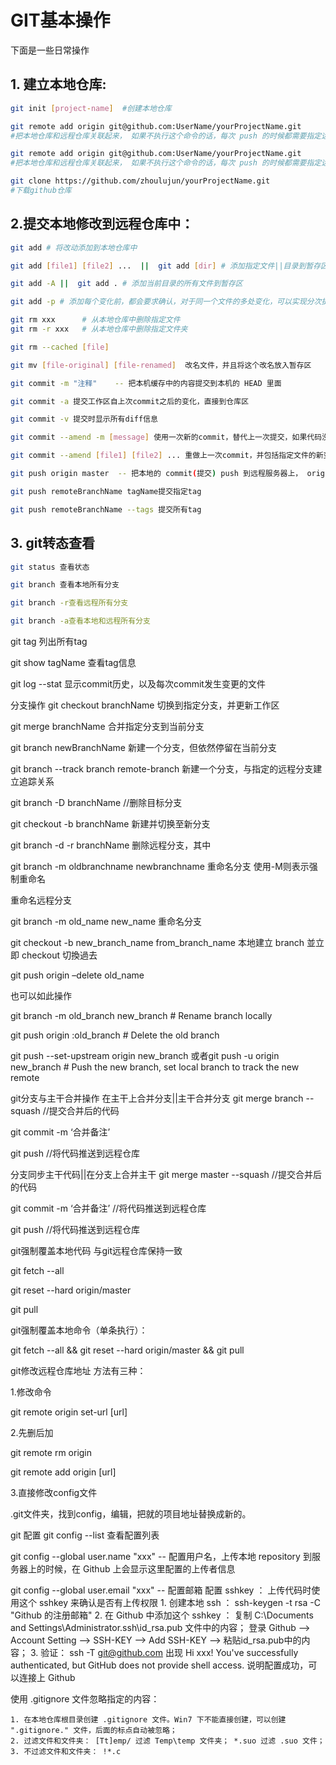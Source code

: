 # GIT基本操作
下面是一些日常操作

## 1. 建立本地仓库:

```bash
git init [project-name]  #创建本地仓库
```


```bash
git remote add origin git@github.com:UserName/yourProjectName.git   
#把本地仓库和远程仓库关联起来， 如果不执行这个命令的话，每次 push 的时候都需要指定远程服务器的地址

git remote add origin git@github.com:UserName/yourProjectName.git   
#把本地仓库和远程仓库关联起来， 如果不执行这个命令的话，每次 push 的时候都需要指定远程服务器的地址

git clone https://github.com/zhoulujun/yourProjectName.git
#下载github仓库
```

## 2.提交本地修改到远程仓库中：
``` bash
git add # 将改动添加到本地仓库中  

git add [file1] [file2] ...  ||  git add [dir] # 添加指定文件||目录到暂存区

git add -A ||  git add . # 添加当前目录的所有文件到暂存区

git add -p # 添加每个变化前，都会要求确认，对于同一个文件的多处变化，可以实现分次提交
```

``` bash
git rm xxx      # 从本地仓库中删除指定文件
git rm -r xxx   # 从本地仓库中删除指定文件夹

git rm --cached [file]
```
``` bash
git mv [file-original] [file-renamed]  改名文件，并且将这个改名放入暂存区
```
``` bash
git commit -m "注释"    -- 把本机缓存中的内容提交到本机的 HEAD 里面

git commit -a 提交工作区自上次commit之后的变化，直接到仓库区

git commit -v 提交时显示所有diff信息

git commit --amend -m [message] 使用一次新的commit，替代上一次提交，如果代码没有任何新变化，则用来改写上一次commit的提交信息

git commit --amend [file1] [file2] ... 重做上一次commit，并包括指定文件的新变化
```
``` bash
git push origin master  -- 把本地的 commit(提交) push 到远程服务器上， origin 也就是之前 git remote add origin 那个命令里面的 origin，origin 替代了服务器仓库地址：git@github.com:zhoulujun/yourProjectName.git 

git push remoteBranchName tagName提交指定tag

git push remoteBranchName --tags 提交所有tag
```

## 3. git转态查看
``` bash
git status 查看状态
```
``` bash
git branch 查看本地所有分支

git branch -r查看远程所有分支

git branch -a查看本地和远程所有分支
```
git tag  列出所有tag

git show tagName 查看tag信息

git log --stat 显示commit历史，以及每次commit发生变更的文件

分支操作
git checkout branchName 切换到指定分支，并更新工作区

git merge branchName 合并指定分支到当前分支

git branch newBranchName 新建一个分支，但依然停留在当前分支

git branch --track branch remote-branch 新建一个分支，与指定的远程分支建立追踪关系

git branch -D branchName //删除目标分支

git checkout -b branchName 新建并切换至新分支

git branch -d -r branchName 删除远程分支，其中

git branch -m oldbranchname newbranchname  重命名分支 使用-M则表示强制重命名

重命名远程分支

git branch -m old_name new_name 重命名分支

git checkout -b new_branch_name from_branch_name 本地建立 branch 並立即 checkout 切換過去

git push origin –delete old_name

也可以如此操作

git branch -m old_branch new_branch # Rename branch locally

git push origin :old_branch # Delete the old branch

git push --set-upstream origin new_branch 或者git push -u origin new_branch  # Push the new branch, set local branch to track the new remote

git分支与主干合并操作
在主干上合并分支||主干合并分支
git merge branch --squash //提交合并后的代码

git commit -m  ‘合并备注’

git push //将代码推送到远程仓库

分支同步主干代码||在分支上合并主干
git merge master --squash //提交合并后的代码

git commit -m  ‘合并备注’ //将代码推送到远程仓库

git push //将代码推送到远程仓库

git强制覆盖本地代码
与git远程仓库保持一致

git fetch --all

git reset --hard origin/master

git pull

git强制覆盖本地命令（单条执行）：

git fetch --all && git reset --hard origin/master && git pull

git修改远程仓库地址
方法有三种：

1.修改命令

git remote origin set-url [url]

2.先删后加

git remote rm origin

git remote add origin [url]

3.直接修改config文件

.git文件夹，找到config，编辑，把就的项目地址替换成新的。

git 配置
git config --list        查看配置列表

git config --global user.name "xxx"   -- 配置用户名，上传本地 repository 到服务器上的时候，在 Github 上会显示这里配置的上传者信息

git config --global user.email "xxx"    -- 配置邮箱
配置 sshkey ： 上传代码时使用这个 sshkey 来确认是否有上传权限
    1. 创建本地 ssh ： ssh-keygen -t rsa -C "Github 的注册邮箱"
    2. 在 Github 中添加这个 sshkey ： 
        复制  C:\Documents and Settings\Administrator\.ssh\id_rsa.pub 文件中的内容；
        登录 Github --> Account Setting  --> SSH-KEY --> Add SSH-KEY --> 粘贴id_rsa.pub中的内容；
    3. 验证： ssh -T git@github.com
        出现 Hi xxx! You've successfully authenticated, but GitHub does not provide shell access. 说明配置成功，可以连接上 Github

使用 .gitignore 文件忽略指定的内容：

    1. 在本地仓库根目录创建 .gitignore 文件。Win7 下不能直接创建，可以创建 ".gitignore." 文件，后面的标点自动被忽略；
    2. 过滤文件和文件夹： [Tt]emp/ 过滤 Temp\temp 文件夹； *.suo 过滤 .suo 文件；
    3. 不过滤文件和文件夹： !*.c